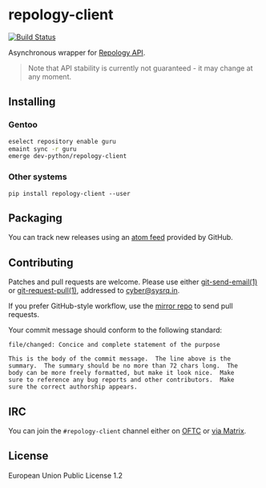 <!-- SPDX-FileCopyrightText: 2023-2024 Anna <cyber@sysrq.in> -->
<!-- SPDX-License-Identifier: CC0-1.0 -->

repology-client
===============

[![Build Status](https://drone.tildegit.org/api/badges/CyberTaIlor/python-repology/status.svg)](https://drone.tildegit.org/CyberTaIlor/python-repology)

Asynchronous wrapper for [Repology API][repology-api].

> Note that API stability is currently not guaranteed - it may change at any
> moment.

[repology-api]: https://repology.org/api


Installing
----------

### Gentoo

```sh
eselect repository enable guru
emaint sync -r guru
emerge dev-python/repology-client
```

### Other systems

`pip install repology-client --user`


Packaging
---------

You can track new releases using an [atom feed][atom] provided by GitHub.

[atom]: https://github.com/cybertailor/repology-client/releases.atom


Contributing
------------

Patches and pull requests are welcome. Please use either [git-send-email(1)][1]
or [git-request-pull(1)][2], addressed to <cyber@sysrq.in>.

If you prefer GitHub-style workflow, use the [mirror repo][gh] to send pull
requests.

Your commit message should conform to the following standard:

```
file/changed: Concice and complete statement of the purpose

This is the body of the commit message.  The line above is the
summary.  The summary should be no more than 72 chars long.  The
body can be more freely formatted, but make it look nice.  Make
sure to reference any bug reports and other contributors.  Make
sure the correct authorship appears.
```

[1]: https://git-send-email.io/
[2]: https://git-scm.com/docs/git-request-pull
[gh]: http://github.com/cybertailor/repology-client


IRC
---

You can join the `#repology-client` channel either on [OFTC][oftc] or
[via Matrix][matrix].

[oftc]: https://www.oftc.net/
[matrix]: https://matrix.to/#/#repology-client:sysrq.in


License
-------

European Union Public License 1.2
